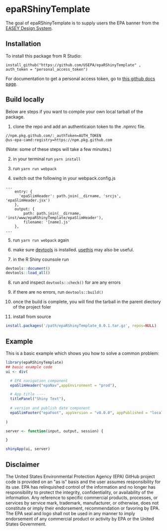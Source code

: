# epaRShinyTemplate

<!-- badges: start -->
<!-- badges: end -->

The goal of epaRShinyTemplate is to supply users the EPA banner from the [EASEY Design System](https://github.com/US-EPA-CAMD/easey-design-system).

## Installation

To install this package from R Studio:

`install_github("https://github.com/USEPA/epaRShinyTemplate" , auth_token = "personal_access_token")`

For documentation to get a personal access token, go to [this github docs page](https://docs.github.com/en/enterprise-cloud@latest/authentication/authenticating-with-saml-single-sign-on/authorizing-a-personal-access-token-for-use-with-saml-single-sign-on).

## Build locally

Below are steps if you want to compile your own local tarball of the package.

1) clone the repo and add an authenticaion token to the .npmrc file.
```
//npm.pkg.github.com/:_authToken=AUTH_TOKEN
@us-epa-camd:registry=https://npm.pkg.github.com
```
(Note: some of these steps will take a few minutes.)

2) in your terminal run `yarn install` 

3) run `yarn run webpack`

4) switch out the following in your webpack.config.js

```
...
    entry: {
      'epaSlimHeader': path.join(__dirname, 'srcjs', 'epaSlimHeader.jsx')
    },
    output: {
        path: path.join(__dirname, 'inst/www/epaRShinyTemplate/epaSlimHeader'),
        filename: '[name].js'
    },
...
```

5) run `yarn run webpack` again

6) make sure [devtools](https://devtools.r-lib.org/) is installed. [usethis](https://usethis.r-lib.org/) may also be useful.

7) in the R Shiny counsole run

``` r
devtools::document()
devtools::load_all()
```

8) run and inspect `devtools::check()` for are any errors

9) if there are no errors, run `devtools::build()`

10) once the build is complete, you will find the tarball in the parent diectory of the project foler 

11) install from source

``` r
install.packages('/path/epaRShinyTemplate_0.0.1.tar.gz', repos=NULL)
```

## Example

This is a basic example which shows you how to solve a common problem:

``` r
library(epaRShinyTemplate)
## basic example code
ui <- div(

  # EPA navigation component
  epaSlimHeader("epaNav",appEnvironment = "prod"),

  # App title ----
  titlePanel("Shiny Text"),
  
  # version and publish date component
  epaSlimFooter("epaFoot", appVersion = "v0.0.0", appPublished = "local")
  
)

server <- function(input, output, session) {

}

shinyApp(ui, server)

```

## Disclaimer

The United States Environmental Protection Agency (EPA) GitHub project code is provided on an "as is" basis and the user assumes responsibility for its use. EPA has relinquished control of the information and no longer has responsibility to protect the integrity, confidentiality, or availability of the information. Any reference to specific commercial products, processes, or services by service mark, trademark, manufacturer, or otherwise, does not constitute or imply their endorsement, recommendation or favoring by EPA. The EPA seal and logo shall not be used in any manner to imply endorsement of any commercial product or activity by EPA or the United States Government.
